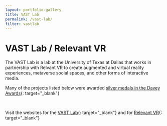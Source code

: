 ```yaml
---
layout: portfolio-gallery
title: VAST Lab
permalink: /vast-lab/
filter: vastlab
---
```


# VAST Lab / Relevant VR

The VAST Lab is a lab at the University of Texas at Dallas that works in partnership with Relvant VR to create augmented and virtual reality experiences, metaverse social spaces, and other forms of interactive media.

Many of the projects listed below were awarded [silver medals in the Davey Awards](https://daveyawards.com/winners-area/gallery/list/?search=relevantvr&event=1066&award=2){: target="_blank"}

<br>

Visit the websites for the [VAST Lab](https://www.vastlab.com/){: target="_blank"} and for [Relevant VR](https://www.relevantvr.com/){: target="_blank"}
